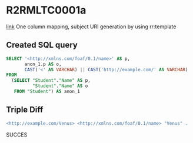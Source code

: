 # R2RMLTC0001a
[link](https://www.w3.org/TR/rdb2rdf-test-cases/#R2RMLTC0001a)
One column mapping, subject URI generation by using rr:template

## Created SQL query
```sql
SELECT '<http://xmlns.com/foaf/0.1/name>' AS p,
       anon_1.p AS o,
       CAST('<' AS VARCHAR) || CAST('http://example.com/' AS VARCHAR) || replace(replace(replace(replace(replace(replace(CAST(anon_1.o AS VARCHAR), ' ', '%20'), '/', '%2F'), '(', '%28'), ')', '%29'), ',', '%2C'), ':', '%3A') || CAST('>' AS VARCHAR) AS s
FROM
  (SELECT "Student"."Name" AS p,
          "Student"."Name" AS o
   FROM "Student") AS anon_1
```

## Triple Diff
```diff
<http://example.com/Venus> <http://xmlns.com/foaf/0.1/name> "Venus" .
```

SUCCES